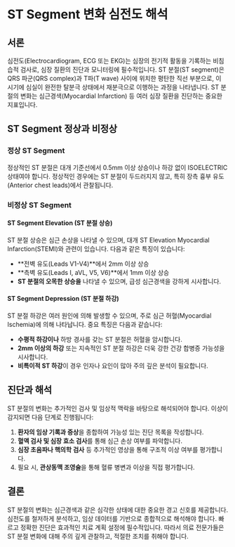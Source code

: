 # ST Segment 변화 심전도 해석

## 서론

심전도(Electrocardiogram, ECG 또는 EKG)는 심장의 전기적 활동을 기록하는 비침습적 검사로, 심장 질환의 진단과 모니터링에 필수적입니다. ST 분절(ST segment)은 QRS 파군(QRS complex)과 T파(T wave) 사이에 위치한 평탄한 직선 부분으로, 이 시기에 심실이 완전한 탈분극 상태에서 재분극으로 이행하는 과정을 나타냅니다. ST 분절의 변화는 심근경색(Myocardial Infarction) 등 여러 심장 질환을 진단하는 중요한 지표입니다.

## ST Segment 정상과 비정상

### 정상 ST Segment

정상적인 ST 분절은 대개 기준선에서 0.5mm 이상 상승이나 하강 없이 ISOELECTRIC 상태여야 합니다. 정상적인 경우에는 ST 분절이 두드러지지 않고, 특히 장측 흉부 유도(Anterior chest leads)에서 관찰됩니다.

### 비정상 ST Segment

#### ST Segment Elevation (ST 분절 상승)

ST 분절 상승은 심근 손상을 나타낼 수 있으며, 대개 ST Elevation Myocardial Infarction(STEMI)와 관련이 있습니다. 다음과 같은 특징이 있습니다:

- **전벽 유도(Leads V1-V4)**에서 2mm 이상 상승
- **측벽 유도(Leads I, aVL, V5, V6)**에서 1mm 이상 상승
- **ST 분절의 오목한 상승을** 나타낼 수 있으며, 급성 심근경색을 강하게 시사합니다.

#### ST Segment Depression (ST 분절 하강)

ST 분절 하강은 여러 원인에 의해 발생할 수 있으며, 주로 심근 허혈(Myocardial Ischemia)에 의해 나타납니다. 중요 특징은 다음과 같습니다:

- **수평적 하강이나** 하방 경사를 갖는 ST 분절은 허혈을 암시합니다.
- **2mm 이상의 하강** 또는 지속적인 ST 분절 하강은 더욱 강한 건강 합병증 가능성을 시사합니다.
- **비특이적 ST 하강**이 경우 인자나 요인이 많아 주의 깊은 분석이 필요합니다.

## 진단과 해석

ST 분절의 변화는 추가적인 검사 및 임상적 맥락을 바탕으로 해석되어야 합니다. 이상이 감지되면 다음 단계로 진행됩니다:

1. **환자의 임상 기록과 증상**을 종합하여 가능성 있는 진단 목록을 작성합니다.
2. **혈액 검사 및 심장 효소 검사**를 통해 심근 손상 여부를 파악합니다.
3. **심장 초음파나 핵의학 검사** 등 추가적인 영상을 통해 구조적 이상 여부를 평가합니다.
4. 필요 시, **관상동맥 조영술**을 통해 혈류 병변과 이상을 직접 평가합니다.

## 결론

ST 분절의 변화는 심근경색과 같은 심각한 상태에 대한 중요한 경고 신호를 제공합니다. 심전도를 철저하게 분석하고, 임상 데이터를 기반으로 종합적으로 해석해야 합니다. 빠르고 정확한 진단은 효과적인 치료 계획 설정에 필수적입니다. 따라서 의료 전문가들은 ST 분절 변화에 대해 주의 깊게 관찰하고, 적절한 조치를 취해야 합니다.